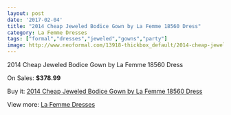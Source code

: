 ```yaml
---
layout: post
date: '2017-02-04'
title: "2014 Cheap Jeweled Bodice Gown by La Femme 18560 Dress"
category: La Femme Dresses
tags: ["formal","dresses","jeweled","gowns","party"]
image: http://www.neoformal.com/13918-thickbox_default/2014-cheap-jeweled-bodice-gown-by-la-femme-18560-dress.jpg
---
```

2014 Cheap Jeweled Bodice Gown by La Femme 18560 Dress

On Sales: **$378.99**
<a href="https://www.neoformal.com/en/la-femme-dresses-2014/4788-2014-cheap-jeweled-bodice-gown-by-la-femme-18560-dress.html"><amp-img layout="responsive" width="600" height="600" src="//www.neoformal.com/13918-thickbox_default/2014-cheap-jeweled-bodice-gown-by-la-femme-18560-dress.jpg" alt="2014 Cheap Jeweled Bodice Gown by La Femme 18560 Dress 0" /></a>
<a href="https://www.neoformal.com/en/la-femme-dresses-2014/4788-2014-cheap-jeweled-bodice-gown-by-la-femme-18560-dress.html"><amp-img layout="responsive" width="600" height="600" src="//www.neoformal.com/13919-thickbox_default/2014-cheap-jeweled-bodice-gown-by-la-femme-18560-dress.jpg" alt="2014 Cheap Jeweled Bodice Gown by La Femme 18560 Dress 1" /></a>
<a href="https://www.neoformal.com/en/la-femme-dresses-2014/4788-2014-cheap-jeweled-bodice-gown-by-la-femme-18560-dress.html"><amp-img layout="responsive" width="600" height="600" src="//www.neoformal.com/13920-thickbox_default/2014-cheap-jeweled-bodice-gown-by-la-femme-18560-dress.jpg" alt="2014 Cheap Jeweled Bodice Gown by La Femme 18560 Dress 2" /></a>

Buy it: [2014 Cheap Jeweled Bodice Gown by La Femme 18560 Dress](https://www.neoformal.com/en/la-femme-dresses-2014/4788-2014-cheap-jeweled-bodice-gown-by-la-femme-18560-dress.html "2014 Cheap Jeweled Bodice Gown by La Femme 18560 Dress")

View more: [La Femme Dresses](https://www.neoformal.com/en/56-la-femme-dresses-2014 "La Femme Dresses")